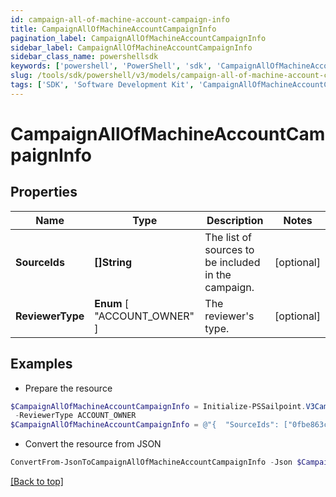 ```yaml
---
id: campaign-all-of-machine-account-campaign-info
title: CampaignAllOfMachineAccountCampaignInfo
pagination_label: CampaignAllOfMachineAccountCampaignInfo
sidebar_label: CampaignAllOfMachineAccountCampaignInfo
sidebar_class_name: powershellsdk
keywords: ['powershell', 'PowerShell', 'sdk', 'CampaignAllOfMachineAccountCampaignInfo', 'CampaignAllOfMachineAccountCampaignInfo'] 
slug: /tools/sdk/powershell/v3/models/campaign-all-of-machine-account-campaign-info
tags: ['SDK', 'Software Development Kit', 'CampaignAllOfMachineAccountCampaignInfo', 'CampaignAllOfMachineAccountCampaignInfo']
---
```



# CampaignAllOfMachineAccountCampaignInfo

## Properties

Name | Type | Description | Notes
------------ | ------------- | ------------- | -------------
**SourceIds** | **[]String** | The list of sources to be included in the campaign. | [optional] 
**ReviewerType** |  **Enum** [  "ACCOUNT_OWNER" ] | The reviewer's type. | [optional] 

## Examples

- Prepare the resource
```powershell
$CampaignAllOfMachineAccountCampaignInfo = Initialize-PSSailpoint.V3CampaignAllOfMachineAccountCampaignInfo  -SourceIds [0fbe863c063c4c88a35fd7f17e8a3df5] `
 -ReviewerType ACCOUNT_OWNER
$CampaignAllOfMachineAccountCampaignInfo = @"{  "SourceIds": ["0fbe863c063c4c88a35fd7f17e8a3df5"], "ReviewerType": "ACCOUNT_OWNER" }"@
```

- Convert the resource from JSON
```powershell
ConvertFrom-JsonToCampaignAllOfMachineAccountCampaignInfo -Json $CampaignAllOfMachineAccountCampaignInfo
```


[[Back to top]](#) 

